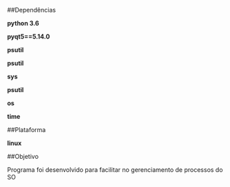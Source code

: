 

##Dependências

**python 3.6**

**pyqt5==5.14.0**

**psutil**

**psutil**

**sys**

**psutil**

**os**

**time**

##Plataforma

**linux**

##Objetivo

Programa foi desenvolvido para facilitar no gerenciamento de processos do SO

